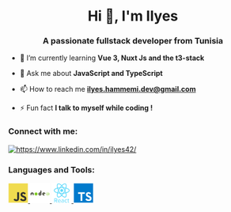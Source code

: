 <h1 align="center">Hi 👋, I'm Ilyes</h1>
<h3 align="center">A passionate fullstack developer from Tunisia</h3>

- 🌱 I’m currently learning **Vue 3, Nuxt Js and the t3-stack**

- 💬 Ask me about **JavaScript and TypeScript**

- 📫 How to reach me **ilyes.hammemi.dev@gmail.com**

- ⚡ Fun fact **I talk to myself while coding !**

<h3 align="left">Connect with me:</h3>
<p align="left">
<a href="https://linkedin.com/in/https://www.linkedin.com/in/ilyes42/" target="blank"><img align="center" src="https://raw.githubusercontent.com/rahuldkjain/github-profile-readme-generator/master/src/images/icons/Social/linked-in-alt.svg" alt="https://www.linkedin.com/in/ilyes42/" height="30" width="40" /></a>
</p>

<h3 align="left">Languages and Tools:</h3>
<p align="left"> <a href="https://developer.mozilla.org/en-US/docs/Web/JavaScript" target="_blank" rel="noreferrer"> <img src="https://raw.githubusercontent.com/devicons/devicon/master/icons/javascript/javascript-original.svg" alt="javascript" width="40" height="40"/> </a> <a href="https://nodejs.org" target="_blank" rel="noreferrer"> <img src="https://raw.githubusercontent.com/devicons/devicon/master/icons/nodejs/nodejs-original-wordmark.svg" alt="nodejs" width="40" height="40"/> </a> <a href="https://reactjs.org/" target="_blank" rel="noreferrer"> <img src="https://raw.githubusercontent.com/devicons/devicon/master/icons/react/react-original-wordmark.svg" alt="react" width="40" height="40"/> </a> <a href="https://www.typescriptlang.org/" target="_blank" rel="noreferrer"> <img src="https://raw.githubusercontent.com/devicons/devicon/master/icons/typescript/typescript-original.svg" alt="typescript" width="40" height="40"/> </a> </p>
